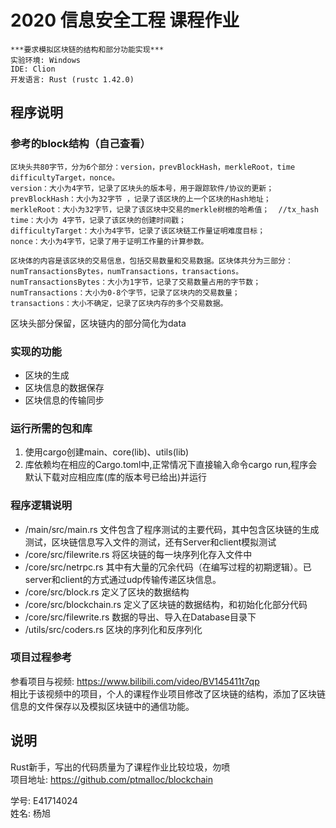 # 2020 信息安全工程 课程作业
```
***要求模拟区块链的结构和部分功能实现***
实验环境: Windows  
IDE: Clion  
开发语言: Rust (rustc 1.42.0)   
```

## 程序说明

### 参考的block结构（自己查看）
```
区块头共80字节，分为6个部分：version，prevBlockHash，merkleRoot，time difficultyTarget，nonce。
version：大小为4字节，记录了区块头的版本号，用于跟踪软件/协议的更新；
prevBlockHash：大小为32字节 ，记录了该区块的上一个区块的Hash地址；
merkleRoot：大小为32字节，记录了该区块中交易的merkle树根的哈希值；  //tx_hash
time：大小为 4字节，记录了该区块的创建时间戳；
difficultyTarget：大小为4字节，记录了该区块链工作量证明难度目标；
nonce：大小为4字节，记录了用于证明工作量的计算参数。

区块体的内容是该区块的交易信息，包括交易数量和交易数据。区块体共分为三部分：
numTransactionsBytes，numTransactions，transactions。
numTransactionsBytes：大小为1字节，记录了交易数量占用的字节数；
numTransactions：大小为0-8个字节，记录了区块内的交易数量；
transactions：大小不确定，记录了区块内存的多个交易数据。
```
区块头部分保留，区块链内的部分简化为data 

### 实现的功能
* 区块的生成
* 区块信息的数据保存
* 区块信息的传输同步

### 运行所需的包和库
1. 使用cargo创建main、core(lib)、utils(lib)  
2. 库依赖均在相应的Cargo.toml中,正常情况下直接输入命令cargo run,程序会默认下载对应相应库(库的版本号已给出)并运行  

### 程序逻辑说明
* /main/src/main.rs 文件包含了程序测试的主要代码，其中包含区块链的生成测试，区块链信息写入文件的测试，还有Server和client模拟测试
* /core/src/filewrite.rs 将区块链的每一块序列化存入文件中
* /core/src/netrpc.rs 其中有大量的冗余代码（在编写过程的初期逻辑）。已server和client的方式通过udp传输传递区块信息。
* /core/src/block.rs 定义了区块的数据结构
* /core/src/blockchain.rs 定义了区块链的数据结构，和初始化化部分代码
* /core/src/filewrite.rs 数据的导出、导入在Database目录下
* /utils/src/coders.rs 区块的序列化和反序列化

### 项目过程参考
参看项目与视频: https://www.bilibili.com/video/BV145411t7qp  
相比于该视频中的项目，个人的课程作业项目修改了区块链的结构，添加了区块链信息的文件保存以及模拟区块链中的通信功能。

## 说明
Rust新手，写出的代码质量为了课程作业比较垃圾，勿喷  
项目地址: https://github.com/ptmalloc/blockchain

学号: E41714024   
姓名: 杨旭

